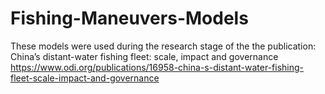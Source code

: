 # Fishing-Maneuvers-Models
These models were used during the research stage of the the publication:
China’s distant-water fishing fleet: scale, impact and governance
https://www.odi.org/publications/16958-china-s-distant-water-fishing-fleet-scale-impact-and-governance

